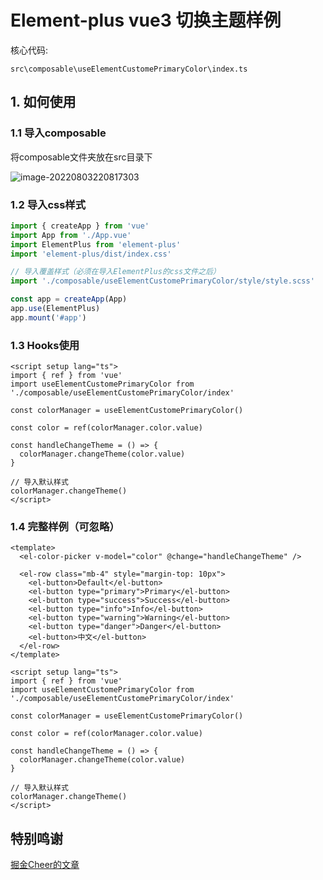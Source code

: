 # Element-plus vue3 切换主题样例

核心代码:
```
src\composable\useElementCustomePrimaryColor\index.ts
```

## 1. 如何使用

### 1.1 导入composable

将composable文件夹放在src目录下

![image-20220803220817303](http://imgbed-xia-2.oss-cn-hangzhou.aliyuncs.com/img/2022/08/03/20220803-220819.png)

### 1.2 导入css样式

```javascript
import { createApp } from 'vue'
import App from './App.vue'
import ElementPlus from 'element-plus'
import 'element-plus/dist/index.css'

// 导入覆盖样式（必须在导入ElementPlus的css文件之后）
import './composable/useElementCustomePrimaryColor/style/style.scss'

const app = createApp(App)
app.use(ElementPlus)
app.mount('#app')

```



### 1.3 Hooks使用

```vue
<script setup lang="ts">
import { ref } from 'vue'
import useElementCustomePrimaryColor from './composable/useElementCustomePrimaryColor/index'

const colorManager = useElementCustomePrimaryColor()

const color = ref(colorManager.color.value)

const handleChangeTheme = () => {
  colorManager.changeTheme(color.value)
}

// 导入默认样式
colorManager.changeTheme()
</script>
```



### 1.4 完整样例（可忽略）

```vue
<template>
  <el-color-picker v-model="color" @change="handleChangeTheme" />

  <el-row class="mb-4" style="margin-top: 10px">
    <el-button>Default</el-button>
    <el-button type="primary">Primary</el-button>
    <el-button type="success">Success</el-button>
    <el-button type="info">Info</el-button>
    <el-button type="warning">Warning</el-button>
    <el-button type="danger">Danger</el-button>
    <el-button>中文</el-button>
  </el-row>
</template>

<script setup lang="ts">
import { ref } from 'vue'
import useElementCustomePrimaryColor from './composable/useElementCustomePrimaryColor/index'

const colorManager = useElementCustomePrimaryColor()

const color = ref(colorManager.color.value)

const handleChangeTheme = () => {
  colorManager.changeTheme(color.value)
}

// 导入默认样式
colorManager.changeTheme()
</script>
```





## 特别鸣谢

[掘金Cheer的文章](https://juejin.cn/post/7024025899813044232)
